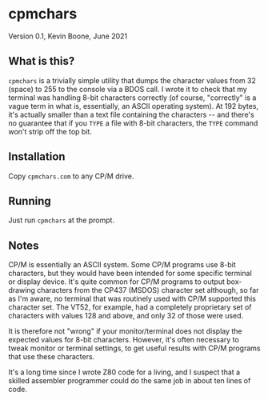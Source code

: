 # cpmchars

Version 0.1, Kevin Boone, June 2021

## What is this?

`cpmchars` is a trivially simple utility that dumps the character
values from 32 (space) to 255 to the console via a BDOS call.
I wrote it to check that my terminal was handling 8-bit characters
correctly (of course, "correctly" is a vague term in what is,
essentially, an ASCII operating system). At 192 bytes, it's actually
smaller than a text file containing the characters -- and there's
no guarantee that if you `TYPE` a file with 8-bit characters, the
`TYPE` command won't strip off the top bit.

## Installation

Copy `cpmchars.com` to any CP/M drive.

## Running

Just run `cpmchars` at the prompt.

## Notes

CP/M is essentially an ASCII system. Some CP/M programs use 8-bit 
characters, but they would have been intended for some specific terminal
or display device.
It's quite common for CP/M programs to output box-drawing characters
from the CP437 (MSDOS) character set although, so far as I'm aware,
no terminal that was routinely used with CP/M supported this character
set. The VT52, for example, had a completely proprietary set of
characters with values 128 and above, and only 32 of those were used.

It is therefore not "wrong" if your monitor/terminal does not display
the expected values for 8-bit characters. However, it's often necessary
to tweak monitor or terminal settings, to get useful results with
CP/M programs that use these characters.

It's a long time since I wrote Z80 code for a living, and I suspect that
a skilled assembler programmer could do the same job in about ten
lines of code.



